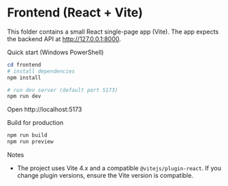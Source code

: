 # Frontend (React + Vite)

This folder contains a small React single-page app (Vite). The app expects the backend API at http://127.0.0.1:8000.

Quick start (Windows PowerShell)

```powershell
cd frontend
# install dependencies
npm install

# run dev server (default port 5173)
npm run dev
```

Open http://localhost:5173

Build for production

```powershell
npm run build
npm run preview
```

Notes

- The project uses Vite 4.x and a compatible `@vitejs/plugin-react`. If you change plugin versions, ensure the Vite version is compatible.
